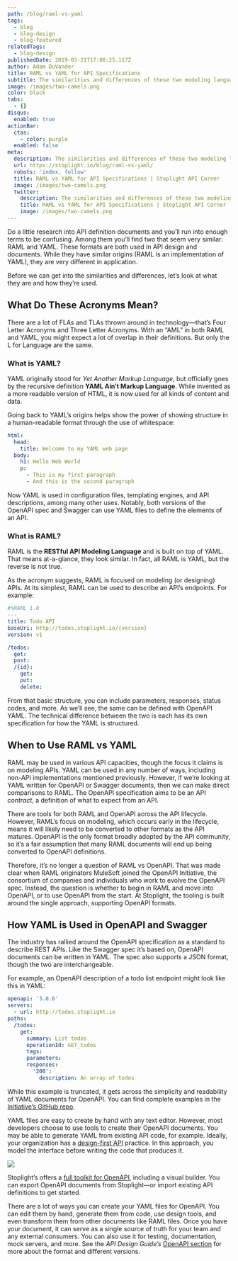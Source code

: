 ```yaml
---
path: /blog/raml-vs-yaml
tags:
  - blog
  - blog-design
  - blog-featured
relatedTags:
  - blog-design
publishedDate: 2019-03-21T17:08:25.117Z
author: Adam DuVander
title: RAML vs YAML for API Specifications
subtitle: The similarities and differences of these two modeling languages
image: /images/two-camels.png
color: black
tabs:
  - {}
disqus:
  enabled: true
actionBar:
  ctas:
    - color: purple
  enabled: false
meta:
  description: The similarities and differences of these two modeling languages
  url: https://stoplight.io/blog/raml-vs-yaml/
  robots: 'index, follow'
  title: RAML vs YAML for API Specifications | Stoplight API Corner
  image: /images/two-camels.png
  twitter:
    description: The similarities and differences of these two modeling languages
    title: RAML vs YAML for API Specifications | Stoplight API Corner
    image: /images/two-camels.png
---
```


Do a little research into API definition documents and you’ll run into enough terms to be confusing. Among them you’ll find two that seem very similar: RAML and YAML. These formats are both used in API design and documents. While they have similar origins (RAML is an implementation of YAML), they are very different in application.

Before we can get into the similarities and differences, let’s look at what they are and how they’re used.

## What Do These Acronyms Mean?

There are a lot of FLAs and TLAs thrown around in technology—that’s Four Letter Acronyms and Three Letter Acronyms. With an “AML” in both RAML and YAML, you might expect a lot of overlap in their definitions. But only the L for Language are the same.

### What is YAML?

YAML originally stood for _Yet Another Markup Language_, but officially goes by the recursive definition **YAML Ain’t Markup Language**. While invented as a more readable version of HTML, it is now used for all kinds of content and data.

Going back to YAML’s origins helps show the power of showing structure in a human-readable format through the use of whitespace:

```yaml
html:
  head:
    title: Welcome to my YAML web page
  body:
    h1: Hello Web World
    p:
      - This is my first paragraph
      - And this is the second paragraph
```

Now YAML is used in configuration files, templating engines, and API descriptions, among many other uses. Notably, both versions of the OpenAPI spec and Swagger can use YAML files to define the elements of an API.

### What is RAML?

RAML is the **RESTful API Modeling Language** and is built on top of YAML. That means at-a-glance, they look similar. In fact, all RAML is YAML, but the reverse is not true.

As the acronym suggests, RAML is focused on modeling (or designing) APIs. At its simplest, RAML can be used to describe an API’s endpoints. For example:

```yaml
#%RAML 1.0
---
title: Todo API
baseUri: http://todos.stoplight.io/{version}
version: v1

/todos:
  get:
  post:
  /{id}:
    get:
    put:
    delete:
```

From that basic structure, you can include parameters, responses, status codes, and more. As we’ll see, the same can be defined with OpenAPI YAML. The technical difference between the two is each has its own specification for how the YAML is structured.

## When to Use RAML vs YAML

RAML may be used in various API capacities, though the focus it claims is on modeling APIs. YAML can be used in any number of ways, including non-API implementations mentioned previously. However, if we’re looking at YAML written for OpenAPI or Swagger documents, then we can make direct comparisons to RAML. The OpenAPI specification aims to be an API _contract_, a definition of what to expect from an API.

There are tools for both RAML and OpenAPI across the API lifecycle. However, RAML’s focus on modeling, which occurs early in the lifecycle, means it will likely need to be converted to other formats as the API matures. OpenAPI is the only format broadly adopted by the API community, so it’s a fair assumption that many RAML documents will end up being converted to OpenAPI definitions.

Therefore, it’s no longer a question of RAML vs OpenAPI. That was made clear when RAML originators MuleSoft joined the OpenAPI Initiative, the consortium of companies and individuals who work to evolve the OpenAPI spec. Instead, the question is whether to begin in RAML and move into OpenAPI, or to use OpenAPI from the start. At Stoplight, the tooling is built around the single approach, supporting OpenAPI formats.

## How YAML is Used in OpenAPI and Swagger

The industry has rallied around the OpenAPI specification as a standard to describe REST APIs. Like the Swagger spec it’s based on, OpenAPI documents can be written in YAML. The spec also supports a JSON format, though the two are interchangeable.

For example, an OpenAPI description of a todo list endpoint might look like this in YAML:

```yaml
openapi: '3.0.0'
servers:
  - url: http://todos.stoplight.io
paths:
  /todos:
    get:
      summary: List todos
      operationId: GET_todos
      tags:
      parameters:
      responses:
        '200':
          description: An array of todos
```

While this example is truncated, it gets across the simplicity and readability of YAML documents for OpenAPI. You can find complete examples in the [Initiative’s GitHub repo](https://github.com/OAI/OpenAPI-Specification/tree/master/examples/v3.0).

YAML files are easy to create by hand with any text editor. However, most developers choose to use tools to create their OpenAPI documents. You may be able to generate YAML from existing API code, for example. Ideally, your organization has a [design-first API](https://stoplight.io/api-design-guide/basics/) practice. In this approach, you model the interface before writing the code that produces it.

![](/images/api-design-modeling.png)

Stoplight’s offers a [full toolkit for OpenAPI](https://stoplight.io/), including a visual builder. You can export OpenAPI documents from Stoplight—or import existing API definitions to get started.

There are a lot of ways you can create your YAML files for OpenAPI. You can edit them by hand, generate them from code, use design tools, and even transform them from other documents like RAML files. Once you have your document, it can serve as a single source of truth for your team and any external consumers. You can also use it for testing, documentation, mock servers, and more. See the _API Design Guide’s_ [OpenAPI section](https://stoplight.io/api-design-guide/openapi) for more about the format and different versions.
